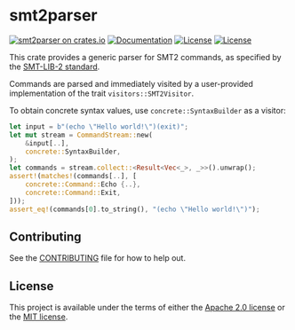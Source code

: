 # smt2parser

[![smt2parser on crates.io](https://img.shields.io/crates/v/smt2parser)](https://crates.io/crates/smt2parser)
[![Documentation](https://docs.rs/smt2parser/badge.svg)](https://docs.rs/smt2parser/)
[![License](https://img.shields.io/badge/license-Apache-green.svg)](../LICENSE-APACHE)
[![License](https://img.shields.io/badge/license-MIT-green.svg)](../LICENSE-MIT)

This crate provides a generic parser for SMT2 commands, as specified by the
[SMT-LIB-2 standard](http://smtlib.cs.uiowa.edu/language.shtml).

Commands are parsed and immediately visited by a user-provided
implementation of the trait `visitors::SMT2Visitor`.

To obtain concrete syntax values, use `concrete::SyntaxBuilder` as a
visitor:
```rust
let input = b"(echo \"Hello world!\")(exit)";
let mut stream = CommandStream::new(
    &input[..],
    concrete::SyntaxBuilder,
);
let commands = stream.collect::<Result<Vec<_>, _>>().unwrap();
assert!(matches!(commands[..], [
    concrete::Command::Echo {..},
    concrete::Command::Exit,
]));
assert_eq!(commands[0].to_string(), "(echo \"Hello world!\")");
```

## Contributing

See the [CONTRIBUTING](../CONTRIBUTING.md) file for how to help out.

## License

This project is available under the terms of either the [Apache 2.0 license](../LICENSE-APACHE) or the [MIT
license](../LICENSE-MIT).

<!--
README.md is generated from README.tpl by cargo readme. To regenerate:

cargo install cargo-readme
cargo readme | sed -e 's/\`/`/g; s/`\]/`/g;' > README.md
-->
